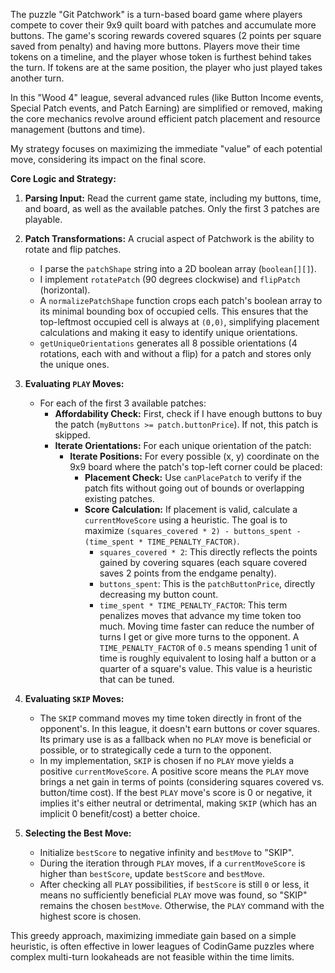 The puzzle "Git Patchwork" is a turn-based board game where players compete to cover their 9x9 quilt board with patches and accumulate more buttons. The game's scoring rewards covered squares (2 points per square saved from penalty) and having more buttons. Players move their time tokens on a timeline, and the player whose token is furthest behind takes the turn. If tokens are at the same position, the player who just played takes another turn.

In this "Wood 4" league, several advanced rules (like Button Income events, Special Patch events, and Patch Earning) are simplified or removed, making the core mechanics revolve around efficient patch placement and resource management (buttons and time).

My strategy focuses on maximizing the immediate "value" of each potential move, considering its impact on the final score.

**Core Logic and Strategy:**

1.  **Parsing Input:** Read the current game state, including my buttons, time, and board, as well as the available patches. Only the first 3 patches are playable.

2.  **Patch Transformations:** A crucial aspect of Patchwork is the ability to rotate and flip patches.
    *   I parse the `patchShape` string into a 2D boolean array (`boolean[][]`).
    *   I implement `rotatePatch` (90 degrees clockwise) and `flipPatch` (horizontal).
    *   A `normalizePatchShape` function crops each patch's boolean array to its minimal bounding box of occupied cells. This ensures that the top-leftmost occupied cell is always at `(0,0)`, simplifying placement calculations and making it easy to identify unique orientations.
    *   `getUniqueOrientations` generates all 8 possible orientations (4 rotations, each with and without a flip) for a patch and stores only the unique ones.

3.  **Evaluating `PLAY` Moves:**
    *   For each of the first 3 available patches:
        *   **Affordability Check:** First, check if I have enough buttons to buy the patch (`myButtons >= patch.buttonPrice`). If not, this patch is skipped.
        *   **Iterate Orientations:** For each unique orientation of the patch:
            *   **Iterate Positions:** For every possible (x, y) coordinate on the 9x9 board where the patch's top-left corner could be placed:
                *   **Placement Check:** Use `canPlacePatch` to verify if the patch fits without going out of bounds or overlapping existing patches.
                *   **Score Calculation:** If placement is valid, calculate a `currentMoveScore` using a heuristic. The goal is to maximize `(squares_covered * 2) - buttons_spent - (time_spent * TIME_PENALTY_FACTOR)`.
                    *   `squares_covered * 2`: This directly reflects the points gained by covering squares (each square covered saves 2 points from the endgame penalty).
                    *   `buttons_spent`: This is the `patchButtonPrice`, directly decreasing my button count.
                    *   `time_spent * TIME_PENALTY_FACTOR`: This term penalizes moves that advance my time token too much. Moving time faster can reduce the number of turns I get or give more turns to the opponent. A `TIME_PENALTY_FACTOR` of `0.5` means spending 1 unit of time is roughly equivalent to losing half a button or a quarter of a square's value. This value is a heuristic that can be tuned.

4.  **Evaluating `SKIP` Moves:**
    *   The `SKIP` command moves my time token directly in front of the opponent's. In this league, it doesn't earn buttons or cover squares. Its primary use is as a fallback when no `PLAY` move is beneficial or possible, or to strategically cede a turn to the opponent.
    *   In my implementation, `SKIP` is chosen if no `PLAY` move yields a positive `currentMoveScore`. A positive score means the `PLAY` move brings a net gain in terms of points (considering squares covered vs. button/time cost). If the best `PLAY` move's score is 0 or negative, it implies it's either neutral or detrimental, making `SKIP` (which has an implicit 0 benefit/cost) a better choice.

5.  **Selecting the Best Move:**
    *   Initialize `bestScore` to negative infinity and `bestMove` to "SKIP".
    *   During the iteration through `PLAY` moves, if a `currentMoveScore` is higher than `bestScore`, update `bestScore` and `bestMove`.
    *   After checking all `PLAY` possibilities, if `bestScore` is still `0` or less, it means no sufficiently beneficial `PLAY` move was found, so "SKIP" remains the chosen `bestMove`. Otherwise, the `PLAY` command with the highest score is chosen.

This greedy approach, maximizing immediate gain based on a simple heuristic, is often effective in lower leagues of CodinGame puzzles where complex multi-turn lookaheads are not feasible within the time limits.